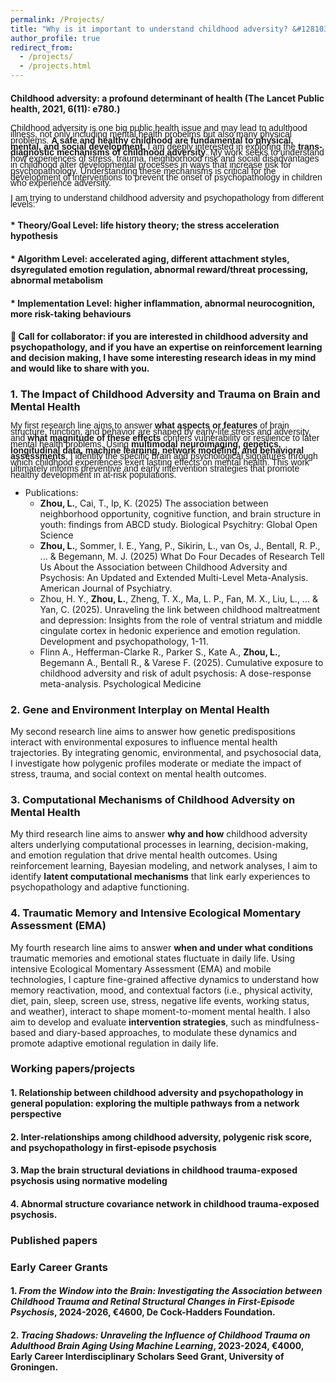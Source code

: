 ```yaml
---
permalink: /Projects/
title: "Why is it important to understand childhood adversity? &#128103;&#128102;"
author_profile: true
redirect_from: 
  - /projects/
  - /projects.html
---
```

#### Childhood adversity: a profound determinant of health (The Lancet Public health, 2021, 6(11): e780.)
<span style="font-size: 14px; font-family: 'Arial', sans-serif; line-height: 0.7;"> Childhood adversity is one big public health issue and may lead to adulthood illness, not only including mental health probelms but also many physical problems. **A safe and healthy childhood are fundamental to physical, mental, and social development.** I am deeply interested in exploring the **trans-diagnostic mechanisms of childhood adversity**. My work seeks to understand how experiences of stress, trauma, neighborhood risk and social disadvantages in childhood alter developmental processes in ways that increase risk for psychopathology. Understanding these mechanisms is critical for the development of interventions to prevent the onset of psychopathology in children who experience adversity. </span><br>

<span style="font-size: 14px; font-family: 'Arial', sans-serif; line-height: 0.7;"> I am trying to understand childhood adversity and psychopathology from different levels: </span><br>
####  * Theory/Goal Level: life history theory; the stress acceleration hypothesis
####  * Algorithm Level: accelerated aging, different attachment styles, dsyregulated emotion regulation, abnormal reward/threat processing, abnormal metabolism
####  * Implementation Level: higher inflammation, abnormal neurocognition, more risk-taking behaviours 

#### &#128226; Call for collaborator: if you are interested in childhood adversity and psychopathology, and if you have an expertise on reinforcement learning and decision making, I have some interesting research ideas in my mind and would like to share with you.

### 1. The Impact of Childhood Adversity and Trauma on Brain and Mental Health

<span style="font-size: 14px; font-family: 'Arial', sans-serif; line-height: 0.7;"> My first research line aims to answer **what aspects or features** of brain structure, function, and behavior are shaped by early-life stress and adversity, and **what magnitude of these effects** confers vulnerability or resilience to later mental health problems. Using **multimodal neuroimaging, genetics, longitudinal data, machine learning, network modeling, and behavioral assessments**, I identify the specific brain and psychological signatures through which childhood experiences exert lasting effects on mental health. This work ultimately informs preventive and early intervention strategies that promote healthy development in at-risk populations. </span><br>
- Publications:
  - **Zhou, L.**, Cai, T., Ip, K. (2025) The association between neighborhood opportunity, cognitive function, and brain structure in youth: findings from ABCD study. Biological Psychitry: Global Open Science
  - **Zhou, L.**, Sommer, I. E., Yang, P., Sikirin, L., van Os, J., Bentall, R. P., ... & Begemann, M. J. (2025) What Do Four Decades of Research Tell Us About the Association between Childhood Adversity and Psychosis: An Updated and Extended Multi-Level Meta-Analysis. American Journal of Psychiatry. 
  - Zhou, H. Y., **Zhou, L.**, Zheng, T. X., Ma, L. P., Fan, M. X., Liu, L., ... & Yan, C. (2025). Unraveling the link between childhood maltreatment and depression: Insights from the role of ventral striatum and middle cingulate cortex in hedonic experience and emotion regulation. Development and psychopathology, 1-11.
  - Flinn A., Hefferman-Clarke R., Parker S., Kate A., **Zhou, L.**, Begemann A., Bentall R., & Varese F. (2025). Cumulative exposure to childhood adversity and risk of adult psychosis: A dose-response meta-analysis. Psychological Medicine

### 2. Gene and Environment Interplay on Mental Health

My second research line aims to answer how genetic predispositions interact with environmental exposures to influence mental health trajectories. By integrating genomic, environmental, and psychosocial data, I investigate how polygenic profiles moderate or mediate the impact of stress, trauma, and social context on mental health outcomes.

### 3. Computational Mechanisms of Childhood Adversity on Mental Health

My third research line aims to answer **why and how** childhood adversity alters underlying computational processes in learning, decision-making, and emotion regulation that drive mental health outcomes. Using reinforcement learning, Bayesian modeling, and network analyses, I aim to identify **latent computational mechanisms** that link early experiences to psychopathology and adaptive functioning.

### 4. Traumatic Memory and Intensive Ecological Momentary Assessment (EMA)

My fourth research line aims to answer **when and under what conditions** traumatic memories and emotional states fluctuate in daily life. Using intensive Ecological Momentary Assessment (EMA) and mobile technologies, I capture fine-grained affective dynamics to understand how memory reactivation, mood, and contextual factors (i.e., physical activity, diet, pain, sleep, screen use, stress, negative life events, working status, and weather), interact to shape moment-to-moment mental health. I also aim to develop and evaluate **intervention strategies**, such as mindfulness-based and diary-based approaches, to modulate these dynamics and promote adaptive emotional regulation in daily life.

### Working papers/projects
#### 1. Relationship between childhood adversity and psychopathology in general population: exploring the multiple pathways from a network perspective
#### 2. Inter-relationships among childhood adversity, polygenic risk score, and psychopathology in first-episode psychosis
#### 3. Map the brain structural deviations in childhood trauma-exposed psychosis using normative modeling
#### 4. Abnormal structure covariance network in childhood trauma-exposed psychosis.


### Published papers

### Early Career Grants
#### 1. _From the Window into the Brain: Investigating the Association between Childhood Trauma and Retinal Structural Changes in First-Episode Psychosis_, 2024-2026, €4600, De Cock-Hadders Foundation.
#### 2. _Tracing Shadows: Unraveling the Influence of Childhood Trauma on Adulthood Brain Aging Using Machine Learning_, 2023-2024, €4000, Early Career Interdisciplinary Scholars Seed Grant, University of Groningen.
